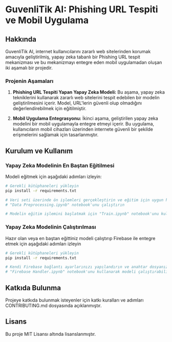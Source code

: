 # GuvenliTik AI: Phishing URL Tespiti ve Mobil Uygulama

## Hakkında
GuvenliTik AI, internet kullanıcılarını zararlı web sitelerinden korumak amacıyla geliştirilmiş, yapay zeka tabanlı bir Phishing URL tespit mekanizması ve bu mekanizmayı entegre eden mobil uygulamadan oluşan iki aşamalı bir projedir.

### Projenin Aşamaları
1. **Phishing URL Tespiti Yapan Yapay Zeka Modeli:** Bu aşama, yapay zeka tekniklerini kullanarak zararlı web sitelerini tespit edebilen bir modelin geliştirilmesini içerir. Model, URL'lerin güvenli olup olmadığını değerlendirebilmek için eğitilmiştir.

2. **Mobil Uygulama Entegrasyonu:** İkinci aşama, geliştirilen yapay zeka modelini bir mobil uygulamayla entegre etmeyi içerir. Bu uygulama, kullanıcıların mobil cihazları üzerinden internete güvenli bir şekilde erişmelerini sağlamak için tasarlanmıştır.

## Kurulum ve Kullanım

### Yapay Zeka Modelinin En Baştan Eğitilmesi
Modeli eğitmek için aşağıdaki adımları izleyin:

```bash
# Gerekli kütüphaneleri yükleyin
pip install -r requirements.txt

# Veri seti üzerinde ön işlemleri gerçekleştirin ve eğitim için uygun hale getirin
# "Data Preprocessing.ipynb" notebook'unu çalıştırın

# Modelin eğitim işlemini başlatmak için "Train.ipynb" notebook'unu kullanın
```
### Yapay Zeka Modelinin Çalıştırılması
Hazır olan veya en baştan eğittiniz modeli çalıştırıp Firebase ile entegre etmek için aşağıdaki adımları izleyin

```bash
# Gerekli kütüphaneleri yükleyin
pip install -r requirements.txt

# Kendi Firebase bağlantı ayarlarınızı yapılandırın ve anahtar dosyanızı projenin içerisine ekleyin
# "Firebase Handler.ipynb" notebook'unu kullanarak modeli çalıştırabilirsiniz
```

## Katkıda Bulunma ##

Projeye katkıda bulunmak isteyenler için katkı kuralları ve adımları CONTRIBUTING.md dosyasında açıklanmıştır.

##  Lisans ## 
Bu proje MIT Lisansı altında lisanslanmıştır.

